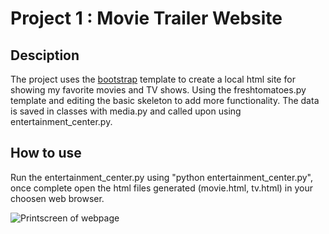 # Project 1 : Movie Trailer Website

## Desciption

The project uses the [bootstrap](http://getbootstrap.com/) template to create a local html site for showing my favorite movies and TV shows. Using the freshtomatoes.py template and editing the basic skeleton to add more functionality. The data is saved in classes with media.py and called upon using entertainment_center.py.

## How to use

Run the entertainment_center.py using "python entertainment_center.py", once complete open the html files generated (movie.html, tv.html) in your choosen web browser.

![Printscreen of webpage](http://i.imgur.com/VIBtfF8.png)